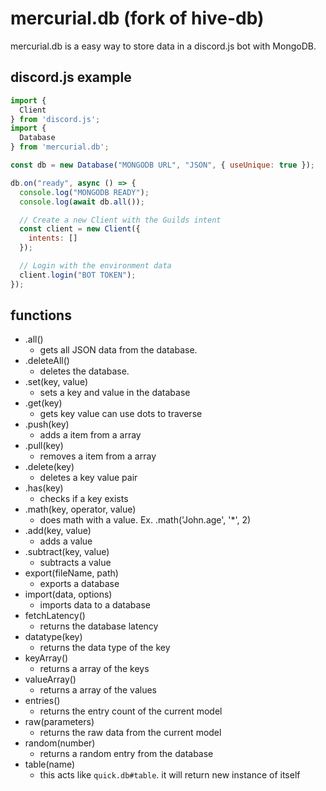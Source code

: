 # mercurial.db (fork of hive-db)

mercurial.db is a easy way to store data in a discord.js bot with MongoDB.

## discord.js example
```javascript
import {
  Client
} from 'discord.js';
import {
  Database
} from 'mercurial.db';

const db = new Database("MONGODB URL", "JSON", { useUnique: true });

db.on("ready", async () => {
  console.log("MONGODB READY");
  console.log(await db.all());

  // Create a new Client with the Guilds intent
  const client = new Client({
    intents: []
  });

  // Login with the environment data
  client.login("BOT TOKEN");
});
```

## functions
- .all()
  - gets all JSON data from the database.
- .deleteAll()
  - deletes the database.
- .set(key, value)
  - sets a key and value in the database
- .get(key)
  - gets key value can use dots to traverse
- .push(key)
  - adds a item from a array
- .pull(key)
  - removes a item from a array
- .delete(key)
  - deletes a key value pair
- .has(key) 
  - checks if a key exists
- .math(key, operator, value)
  - does math with a value. Ex. .math('John.age', '*', 2)
- .add(key, value)
  - adds a value
- .subtract(key, value)
  - subtracts a value
- export(fileName, path)
  - exports a database
- import(data, options)
  - imports data to a database
- fetchLatency()
  - returns the database latency
- datatype(key)
  - returns the data type of the key
- keyArray()
  - returns a array of the keys
- valueArray()
  - returns a array of the values
- entries()
  - returns the entry count of the current model
- raw(parameters)
  - returns the raw data from the current model
- random(number)
  - returns a random entry from the database
- table(name)
  - this acts like `quick.db#table`. it will return new instance of itself
